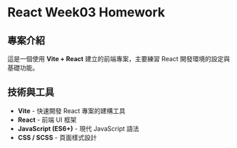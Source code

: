 # React Week03 Homework

## 專案介紹
這是一個使用 **Vite + React** 建立的前端專案，主要練習 React 開發環境的設定與基礎功能。

## 技術與工具
- **Vite** - 快速開發 React 專案的建構工具
- **React** - 前端 UI 框架
- **JavaScript (ES6+)** - 現代 JavaScript 語法
- **CSS / SCSS** - 頁面樣式設計
 
 
